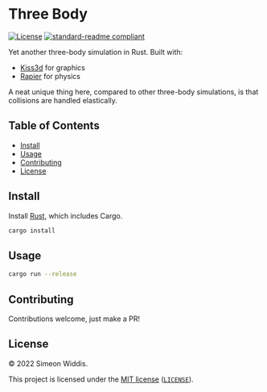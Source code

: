 <!-- SPDX-License-Identifier: MIT -->

# Three Body

[![License](https://img.shields.io/badge/license-MIT-informational?style=flat-square)](COPYRIGHT.md)
[![standard-readme compliant](https://img.shields.io/badge/readme%20style-standard-brightgreen.svg?style=flat-square)](https://github.com/RichardLitt/standard-readme)

Yet another three-body simulation in Rust.
Built with:

- [Kiss3d](https://crates.io/crates/kiss3d) for graphics
- [Rapier](https://rapier.rs/) for physics

A neat unique thing here, compared to other three-body simulations, is that collisions are handled elastically.

## Table of Contents

- [Install](#install)
- [Usage](#usage)
- [Contributing](#contributing)
- [License](#license)

## Install

Install [Rust](https://www.rust-lang.org/), which includes Cargo.

```bash
cargo install
```

## Usage

```bash
cargo run --release
```

## Contributing

Contributions welcome, just make a PR!

## License

&copy; 2022 Simeon Widdis.

This project is licensed under the [MIT license](https://opensource.org/licenses/MIT) ([`LICENSE`](LICENSE)).

